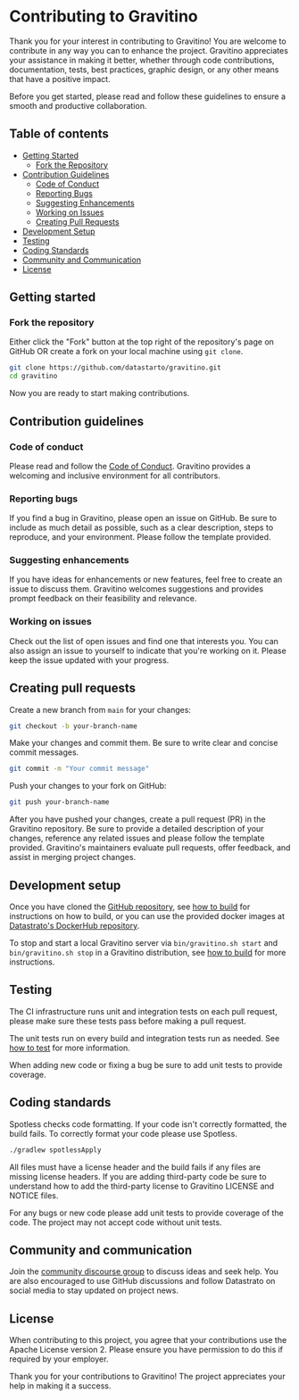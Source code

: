 <!--
  Copyright 2023 Datastrato Pvt Ltd.
  This software is licensed under the Apache License version 2.
-->

# Contributing to Gravitino

Thank you for your interest in contributing to Gravitino! You are welcome to contribute in any way you can to enhance the project. Gravitino appreciates your assistance in making it better, whether through code contributions, documentation, tests, best practices, graphic design, or any other means that have a positive impact.

Before you get started, please read and follow these guidelines to ensure a smooth and productive collaboration.

## Table of contents

- [Getting Started](#getting-started)
  - [Fork the Repository](#fork-the-repository)
- [Contribution Guidelines](#contribution-guidelines)
  - [Code of Conduct](#code-of-conduct)
  - [Reporting Bugs](#reporting-bugs)
  - [Suggesting Enhancements](#suggesting-enhancements)
  - [Working on Issues](#working-on-issues)
  - [Creating Pull Requests](#creating-pull-requests)
- [Development Setup](#development-setup)
- [Testing](#testing)
- [Coding Standards](#coding-standards)
- [Community and Communication](#community-and-communication)
- [License](#license)

## Getting started

### Fork the repository

Either click the "Fork" button at the top right of the repository's page on GitHub OR create a fork on your local machine using `git clone`.

```bash
git clone https://github.com/datastarto/gravitino.git
cd gravitino
```

Now you are ready to start making contributions.

## Contribution guidelines

### Code of conduct

Please read and follow the [Code of Conduct](CODE_OF_CONDUCT.md). Gravitino provides a welcoming and inclusive environment for all contributors.

### Reporting bugs

If you find a bug in Gravitino, please open an issue on GitHub. Be sure to include as much detail as possible, such as a clear description, steps to reproduce, and your environment. Please follow the template provided.

### Suggesting enhancements

If you have ideas for enhancements or new features, feel free to create an issue to discuss them. Gravitino welcomes suggestions and provides prompt feedback on their feasibility and relevance.

### Working on issues

Check out the list of open issues and find one that interests you. You can also assign an issue to yourself to indicate that you're working on it. Please keep the issue updated with your progress.

## Creating pull requests

Create a new branch from ``main`` for your changes:

```bash
git checkout -b your-branch-name
```

Make your changes and commit them. Be sure to write clear and concise commit messages.

```bash
git commit -m "Your commit message"
```

Push your changes to your fork on GitHub:

```bash
git push your-branch-name
```

After you have pushed your changes, create a pull request (PR) in the Gravitino repository. Be sure to provide a detailed description of your changes, reference any related issues and please follow the template provided. Gravitino's maintainers evaluate pull requests, offer feedback, and assist in merging project changes.

## Development setup

Once you have cloned the [GitHub repository](https://github.com/datastrato/gravitino), see [how to build](/docs/how-to-build) for instructions on how to build, or you can use the provided docker images at [Datastrato's DockerHub repository](https://hub.docker.com/u/datastrato).

To stop and start a local Gravitino server via ``bin/gravitino.sh start`` and ``bin/gravitino.sh stop`` in a Gravitino distribution, see [how to build](/docs/how-to-build) for more instructions.

## Testing

The CI infrastructure runs unit and integration tests on each pull request, please make sure these tests pass before making a pull request.

The unit tests run on every build and integration tests run as needed. See [how to test](docs/how-to-test) for more information.

When adding new code or fixing a bug be sure to add unit tests to provide coverage.

## Coding standards

Spotless checks code formatting. If your code isn't correctly formatted, the build fails. To correctly format your code please use Spotless.

```bash
./gradlew spotlessApply
```

All files must have a license header and the build fails if any files are missing license headers. If you are adding third-party code be sure to understand how to add the third-party license to Gravitino LICENSE and NOTICE files.

For any bugs or new code please add unit tests to provide coverage of the code. The project may not accept code without unit tests.

## Community and communication

Join the [community discourse group](https://gravitino.discourse.group) to discuss ideas and seek help. You are also encouraged to use GitHub discussions and follow Datastrato on social media to stay updated on project news.

## License

When contributing to this project, you agree that your contributions use the Apache License version 2. Please ensure you have permission to do this if required by your employer.

Thank you for your contributions to Gravitino! The project appreciates your help in making it a success.
